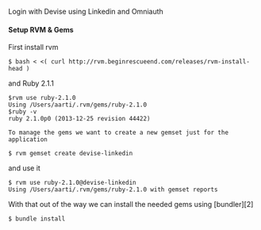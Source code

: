 Login with Devise using Linkedin and Omniauth

#### Setup RVM & Gems

First install rvm

    $ bash < <( curl http://rvm.beginrescueend.com/releases/rvm-install-head )

and Ruby 2.1.1
    
    $rvm use ruby-2.1.0
    Using /Users/aarti/.rvm/gems/ruby-2.1.0
    $ruby -v
    ruby 2.1.0p0 (2013-12-25 revision 44422)

    To manage the gems we want to create a new gemset just for the application

    $ rvm gemset create devise-linkedin

and use it 

    $ rvm use ruby-2.1.0@devise-linkedin
    Using /Users/aarti/.rvm/gems/ruby-2.1.0 with gemset reports


With that out of the way we can install the needed gems using [bundler][2] 

    $ bundle install
